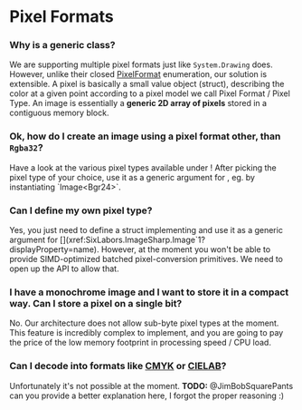 # Pixel Formats

### Why is [](xref:SixLabors.ImageSharp.Image`1?displayProperty=name) a generic class?

We are supporting multiple pixel formats just like `System.Drawing` does. However, unlike their closed [PixelFormat](https://docs.microsoft.com/en-us/dotnet/api/system.drawing.imaging.pixelformat) enumeration, our solution is extensible.
A pixel is basically a small value object (struct), describing the color at a given point according to a pixel model we call Pixel Format / Pixel Type. An image is essentially a **generic 2D array of pixels** stored in a contiguous memory block.

### Ok, how do I create an image using a pixel format other, than `Rgba32`?

Have a look at the various pixel types available under [](xref:SixLabors.ImageSharp.PixelFormats#structs)! After picking the pixel type of your choice, use it as a generic argument for [](xref:SixLabors.ImageSharp.Image`1?displayProperty=name), eg. by instantiating `Image<Bgr24>`.

### Can I define my own pixel type?

Yes, you just need to define a struct implementing [](xref:SixLabors.ImageSharp.PixelFormats.IPixel`1) and use it as a generic argument for [](xref:SixLabors.ImageSharp.Image`1?displayProperty=name).
However, at the moment you won't be able to provide SIMD-optimized batched pixel-conversion primitives. We need to open up the [](xref:SixLabors.ImageSharp.PixelFormats.PixelOperations`1) API to allow that.

### I have a monochrome image and I want to store it in a compact way. Can I store a pixel on a single bit?

No. Our architecture does not allow sub-byte pixel types at the moment. This feature is incredibly complex to implement, and you are going to pay the price of the low memory footprint in processing speed / CPU load.

### Can I decode into formats like [CMYK](https://en.wikipedia.org/wiki/CMYK_color_model) or [CIELAB](https://en.wikipedia.org/wiki/Lab_color_space)?

Unfortunately it's not possible at the moment. **TODO:** @JimBobSquarePants can you provide a better explanation here, I forgot the proper reasoning :)

